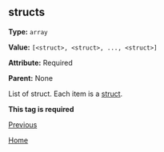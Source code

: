 structs
----------

**Type:** `array`

**Value:** `[<struct>, <struct>, ..., <struct>]`

**Attribute:** Required

**Parent:** None

List of struct. Each item is a [struct](struct.md).  

**This tag is required**

[Previous](../jsoncgen.md)

[Home](../../index.md)